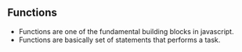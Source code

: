 ## Functions

* Functions are one of the fundamental building blocks in javascript.
* Functions are basically set of statements that performs a task.
